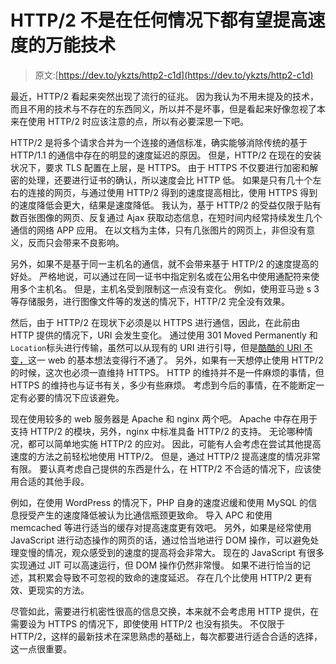 # HTTP/2 不是在任何情况下都有望提高速度的万能技术

> 原文:[https://dev.to/ykzts/http2-c1d](https://dev.to/ykzts/http2-c1d)

最近，HTTP/2 看起来突然出现了流行的征兆。 因为我认为不用未提及的技术，而且不用的技术与不存在的东西同义，所以并不是坏事，但是看起来好像忽视了本来在使用 HTTP/2 时应该注意的点，所以有必要深思一下吧。

HTTP/2 是将多个请求合并为一个连接的通信标准，确实能够消除传统的基于 HTTP/1.1 的通信中存在的明显的速度延迟的原因。 但是，HTTP/2 在现在的安装状况下，要求 TLS 配置在上层，是 HTTPS。 由于 HTTPS 不仅要进行加密和解密的处理，还要进行证书的确认，所以速度会比 HTTP 低。 如果是只有几十个左右的连接的网页，与通过使用 HTTP/2 得到的速度提高相比，使用 HTTPS 得到的速度降低会更大，结果是速度降低。 我认为，基于 HTTP/2 的受益仅限于贴有数百张图像的网页、反复通过 Ajax 获取动态信息，在短时间内经常持续发生几个通信的网络 APP 应用。 在以文档为主体，只有几张图片的网页上，非但没有意义，反而只会带来不良影响。

另外，如果不是基于同一主机名的通信，就不会带来基于 HTTP/2 的速度提高的好处。 严格地说，可以通过在同一证书中指定别名或在公用名中使用通配符来使用多个主机名。 但是，主机名受到限制这一点没有变化。 例如，使用亚马逊 s 3 等存储服务，进行图像文件等的发送的情况下，HTTP/2 完全没有效果。

然后，由于 HTTP/2 在现状下必须是以 HTTPS 进行通信，因此，在此前由 HTTP 提供的情况下，URI 会发生变化。 通过使用 301 Moved Permanently 和`Location`标头进行传输，虽然可以从现有的 URI 进行引导，但是[酷酷的 URI 不变，](https://www.kanzaki.com/docs/Style/URI)这一 web 的基本想法变得行不通了。 另外，如果有一天想停止使用 HTTP/2 的时候，这次也必须一直维持 HTTPS。 HTTP 的维持并不是一件麻烦的事情，但 HTTPS 的维持也与证书有关，多少有些麻烦。 考虑到今后的事情，在不能断定一定有必要的情况下应该避免。

现在使用较多的 web 服务器是 Apache 和 nginx 两个吧。 Apache 中存在用于支持 HTTP/2 的模块，另外，nginx 中标准具备 HTTP/2 的支持。 无论哪种情况，都可以简单地实施 HTTP/2 的应对。 因此，可能有人会考虑在尝试其他提高速度的方法之前轻松地使用 HTTP/2。 但是，通过 HTTP/2 提高速度的情况非常有限。 要认真考虑自己提供的东西是什么，在 HTTP/2 不合适的情况下，应该使用合适的其他手段。

例如，在使用 WordPress 的情况下，PHP 自身的速度迟缓和使用 MySQL 的信息授受产生的速度降低被认为比通信瓶颈更致命。 导入 APC 和使用 memcached 等进行适当的缓存对提高速度更有效吧。 另外，如果是经常使用 JavaScript 进行动态操作的网页的话，通过恰当地进行 DOM 操作，可以避免处理变慢的情况，观众感受到的速度的提高将会非常大。 现在的 JavaScript 有很多实现通过 JIT 可以高速运行，但 DOM 操作仍然非常慢。 如果不进行恰当的记述，其积累会导致不可忽视的致命的速度延迟。 存在几个比使用 HTTP/2 更有效、更现实的方法。

尽管如此，需要进行机密性很高的信息交换，本来就不会考虑用 HTTP 提供，在需要设为 HTTPS 的情况下，即使使用 HTTP/2 也没有损失。 不仅限于 HTTP/2，这样的最新技术在深思熟虑的基础上，每次都要进行适合合适的选择，这一点很重要。